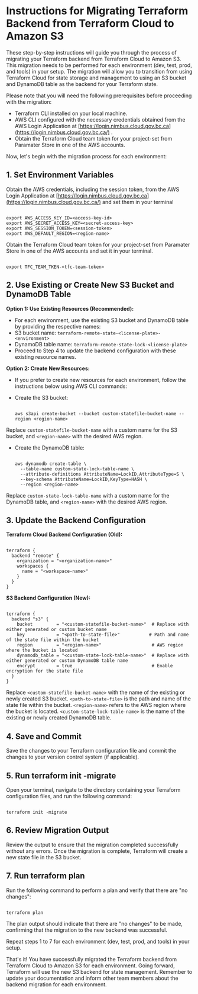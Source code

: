 # Instructions for Migrating Terraform Backend from Terraform Cloud to Amazon S3

These step-by-step instructions will guide you through the process of migrating your Terraform backend from Terraform Cloud to Amazon S3. This migration needs to be performed for each environment (dev, test, prod, and tools) in your setup. The migration will allow you to transition from using Terraform Cloud for state storage and management to using an S3 bucket and DynamoDB table as the backend for your Terraform state.

Please note that you will need the following prerequisites before proceeding with the migration:

- Terraform CLI installed on your local machine.
- AWS CLI configured with the necessary credentials obtained from the AWS Login Application at [https://login.nimbus.cloud.gov.bc.ca](https://login.nimbus.cloud.gov.bc.ca/) .
- Obtain the Terraform Cloud team token for your project-set from Paramater Store in one of the AWS accounts.

Now, let's begin with the migration process for each environment:

## 1. Set Environment Variables

Obtain the AWS credentials, including the session token, from the AWS Login Application at [https://login.nimbus.cloud.gov.bc.ca](https://login.nimbus.cloud.gov.bc.ca/) and set them in your terminal

```shell

export AWS_ACCESS_KEY_ID=<access-key-id>
export AWS_SECRET_ACCESS_KEY=<secret-access-key>
export AWS_SESSION_TOKEN=<session-token>
export AWS_DEFAULT_REGION=<region-name>
```

Obtain the Terraform Cloud team token for your project-set from Paramater Store in one of the AWS accounts and set it in your terminal.

```shell

export TFC_TEAM_TKEN-<tfc-team-token>
```

## 2. Use Existing or Create New S3 Bucket and DynamoDB Table

**Option 1: Use Existing Resources (Recommended):**  

- For each environment, use the existing S3 bucket and DynamoDB table by providing the respective names:
- S3 bucket name: `terraform-remote-state-<license-plate>-<environment>`
- DynamoDB table name: `terraform-remote-state-lock-<license-plate>`
- Proceed to Step 4 to update the backend configuration with these existing resource names.

**Option 2: Create New Resources:**  

- If you prefer to create new resources for each environment, follow the instructions below using AWS CLI commands:
- Create the S3 bucket:

  ```shell

  aws s3api create-bucket --bucket custom-statefile-bucket-name --region <region-name>
  ```

Replace `custom-statefile-bucket-name` with a custom name for the S3 bucket, and `<region-name>` with the desired AWS region.

- Create the DynamoDB table:

  ```shell

  aws dynamodb create-table \
    --table-name custom-state-lock-table-name \
    --attribute-definitions AttributeName=LockID,AttributeType=S \
    --key-schema AttributeName=LockID,KeyType=HASH \
    --region <region-name>
  ```

Replace `custom-state-lock-table-name` with a custom name for the DynamoDB table, and `<region-name>` with the desired AWS region.

## 3. Update the Backend Configuration

**Terraform Cloud Backend Configuration (Old):**

```hcl

terraform {
  backend "remote" {
    organization = "<organization-name>"
    workspaces {
      name = "<workspace-name>"
    }
  }
}
```

**S3 Backend Configuration (New):**

```hcl

terraform {
  backend "s3" {
    bucket         = "<custom-statefile-bucket-name>"  # Replace with either generated or custom bucket name
    key            = "<path-to-state-file>"           # Path and name of the state file within the bucket
    region         = "<region-name>"                   # AWS region where the bucket is located
    dynamodb_table = "<custom-state-lock-table-name>"  # Replace with either generated or custom DynamoDB table name
    encrypt        = true                              # Enable encryption for the state file
  }
}
```

Replace `<custom-statefile-bucket-name>` with the name of the existing or newly created S3 bucket. `<path-to-state-file>` is the path and name of the state file within the bucket. `<region-name>` refers to the AWS region where the bucket is located. `<custom-state-lock-table-name>` is the name of the existing or newly created DynamoDB table.

## 4. Save and Commit

Save the changes to your Terraform configuration file and commit the changes to your version control system (if applicable).

## 5. Run terraform init -migrate

Open your terminal, navigate to the directory containing your Terraform configuration files, and run the following command:

```shell

terraform init -migrate
```

## 6. Review Migration Output

Review the output to ensure that the migration completed successfully without any errors. Once the migration is complete, Terraform will create a new state file in the S3 bucket.

## 7. Run terraform plan

Run the following command to perform a plan and verify that there are "no changes":

```shell

terraform plan
```

The plan output should indicate that there are "no changes" to be made, confirming that the migration to the new backend was successful.

Repeat steps 1 to 7 for each environment (dev, test, prod, and tools) in your setup.

That's it! You have successfully migrated the Terraform backend from Terraform Cloud to Amazon S3 for each environment. Going forward, Terraform will use the new S3 backend for state management. Remember to update your documentation and inform other team members about the backend migration for each environment.
